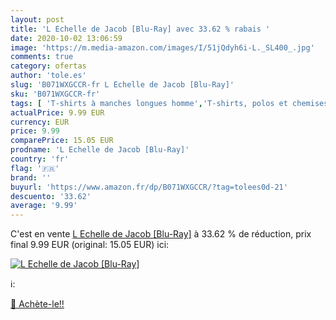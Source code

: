 ```yaml
---
layout: post
title: 'L Echelle de Jacob [Blu-Ray] avec 33.62 % rabais '
date: 2020-10-02 13:06:59
image: 'https://m.media-amazon.com/images/I/51jQdyh6i-L._SL400_.jpg'
comments: true
category: ofertas
author: 'tole.es'
slug: 'B071WXGCCR-fr L Echelle de Jacob [Blu-Ray]'
sku: 'B071WXGCCR-fr'
tags: [ 'T-shirts à manches longues homme','T-shirts, polos et chemises homme','Vêtements','Vêtements homme', ]
actualPrice: 9.99 EUR
currency: EUR
price: 9.99
comparePrice: 15.05 EUR
prodname: 'L Echelle de Jacob [Blu-Ray]'
country: 'fr'
flag: '🇫🇷'
brand: ''
buyurl: 'https://www.amazon.fr/dp/B071WXGCCR/?tag=tolees0d-21'
descuento: '33.62'
average: '9.99'
---
```


C'est en vente [L Echelle de Jacob [Blu-Ray]](https://www.amazon.fr/dp/B071WXGCCR/?tag=tolees0d-21)  à  33.62 % de réduction, prix final  9.99 EUR (original: 15.05 EUR) ici:

[![L Echelle de Jacob [Blu-Ray]](https://m.media-amazon.com/images/I/51jQdyh6i-L._SL400_.jpg)](https://www.amazon.fr/dp/B071WXGCCR/?tag=tolees0d-21)

ℹ️:


[🛒 Achète-le!!](https://www.amazon.fr/dp/B071WXGCCR/?tag=tolees0d-21)
